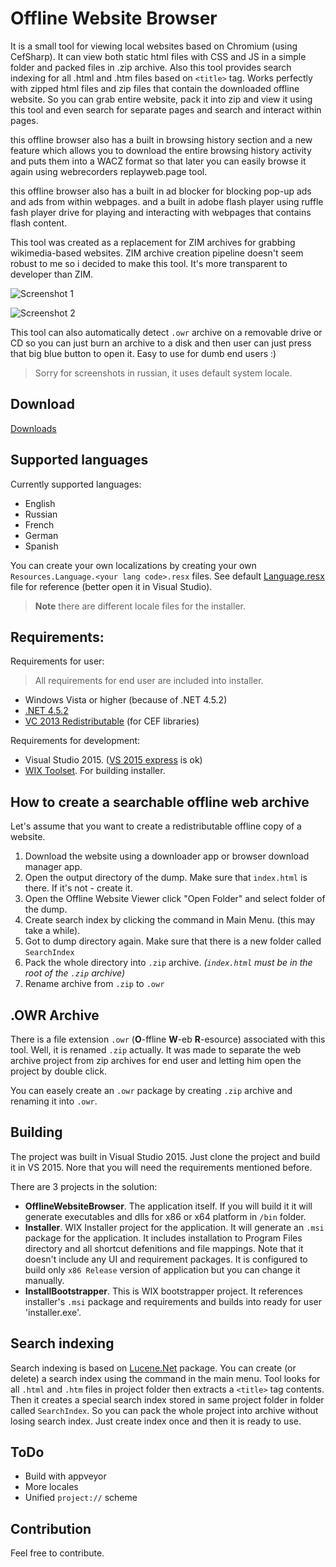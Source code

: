 # Offline Website Browser
It is a small tool for viewing local websites based on Chromium (using CefSharp). It can view both static html files with CSS and JS in a simple folder and packed files in .zip archive. Also this tool provides search indexing for all .html and .htm files based on `<title>` tag. Works perfectly with zipped html files and zip files that contain the downloaded offline website. So you can grab entire website, pack it into zip and view it using this tool and even search for separate pages and search and interact within pages.

this offline browser also has a built in browsing history section and a new feature which allows you to download the entire browsing history activity and puts them into a WACZ format so that later you can easily browse it again using webrecorders replayweb.page tool.

this offline browser also has a built in ad blocker for blocking pop-up ads and ads from within webpages.
and a built in adobe flash player using ruffle fash player drive for playing and interacting with webpages
that contains flash content.

This tool was created as a replacement for ZIM archives for grabbing wikimedia-based websites. ZIM archive creation pipeline doesn't seem robust to me so i decided to make this tool. It's more transparent to developer than ZIM.

![Screenshot 1](https://raw.githubusercontent.com/bshishov/OfflineWebsiteViewer/master/doc/screenshots/screen1.png)

![Screenshot 2](https://raw.githubusercontent.com/bshishov/OfflineWebsiteViewer/master/doc/screenshots/screen2.png)

This tool can also automatically detect `.owr` archive on a removable drive or CD so you can just burn an archive to a disk and then user can just press that big blue button to open it. Easy to use for dumb end users :)

> Sorry for screenshots in russian, it uses default system locale.

## Download

[Downloads](https://github.com/bshishov/OfflineWebsiteViewer/releases/tag/v.1.0)

## Supported languages

Currently supported languages:

- English
- Russian
- French
- German
- Spanish 

You can create your own localizations by creating your own `Resources.Language.<your lang code>.resx` files. See default [Language.resx](https://github.com/bshishov/OfflineWebsiteViewer/blob/master/src/OfflineWebsiteViewer/Resources/Language.ru.resx) file for reference (better open it in Visual Studio).

> **Note** there are different locale files for the installer.

## Requirements:
Requirements for user:
> All requirements for end user are included into installer.

- Windows Vista or higher (because of .NET 4.5.2)
- [.NET 4.5.2](https://www.microsoft.com/download/details.aspx?id=42642)
- [VC 2013 Redistributable](https://www.microsoft.com/download/details.aspx?id=40784) (for CEF libraries)

Requirements for development:

- Visual Studio 2015. ([VS 2015 express](https://www.visualstudio.com/vs/visual-studio-express/) is ok)
- [WIX Toolset](https://wix.codeplex.com/releases/view/624906). For building installer.


## How to create a searchable offline web archive

Let's assume that you want to create a redistributable offline copy of a website.

 1. Download the website using a downloader app or browser download manager app.
 2. Open the output directory of the dump. Make sure that `index.html` is there. If it's not - create it.
 3. Open the Offline Website Viewer click "Open Folder" and select folder of the dump.
 4. Create search index by clicking the command in Main Menu. (this may take a while).
 5. Got to dump directory again. Make sure that there is a new folder called `SearchIndex`
 6. Pack the whole directory into `.zip` archive. *(`index.html` must be in the root of the `.zip` archive)*
 7. Rename archive from `.zip` to `.owr`

## .OWR Archive

There is a file extension `.owr` (**O**-ffline **W**-eb **R**-esource) associated with this tool. Well, it is renamed `.zip` actually. It was made to separate the web archive project from zip archives for end user and letting him open the project by double click.

You can easely create an `.owr` package by creating `.zip` archive and renaming it into `.owr`.

## Building

The project was built in Visual Studio 2015. Just clone the project and build it in VS 2015. Nore that you will need the requirements mentioned before.

There are 3 projects in the solution:

- **OfflineWebsiteBrowser**. The application itself. If you will build it it will generate executables and dlls for x86 or x64 platform in `/bin` folder.
-  **Installer**. WIX Installer project for the application. It will generate an `.msi` package for the application. It includes installation to Program Files directory and all shortcut defenitions and file mappings. Note that it doesn't include any UI and requirement packages. It is configured to build only `x86 Release` version of application but you can change it manually.
- **InstallBootstrapper**. This is WIX bootstrapper project. It references installer's `.msi` package and requirements and builds into ready for user 'installer.exe'.

## Search indexing

Search indexing is based on [Lucene.Net](https://lucenenet.apache.org/) package. You can create (or delete) a search index using the command in the main menu. Tool looks for all `.html` and `.htm` files in project folder then extracts a `<title>`  tag contents. Then it creates a special search index stored in same project folder in folder called `SearchIndex`. So you can pack the whole project into archive without losing search index. Just create index once and then it is ready to use.

## ToDo

- Build with appveyor
- More locales
- Unified `project://` scheme

## Contribution
Feel free to contribute.
